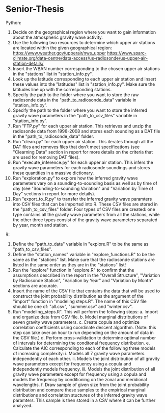 # Senior-Thesis

Python:
1. Decide on the geographical region where you want to gain information about the atmospheric gravity wave activity.
2. Use the following two resources to determine which upper air stations are located within the given geographical region:
https://www.weather.gov/upperair/nws_upper 
https://www.sparc-climate.org/data-centre/data-access/us-radiosonde/us-upper-air-station-details/
3. Insert the WBAN number corresponding to the chosen upper air stations in the "stations" list in "station_info.py".
4. Look up the latitude corresponding to each upper air station and insert these values into the "latitudes" list in "station_info.py". Make sure the latitudes line up with the corresponding stations.
5. Specify the path to the folder where you want to store the raw radiosonde data in the "path_to_radiosonde_data" variable in "station_info.py". 
6. Specify the path to the folder where you want to store the inferred gravity wave parameters in the "path_to_csv_files" variable in "station_info.py". 
7. Run "FTP.py" for each upper air station. This retrieves and unzip the radiosonde data from 1998-2008 and stores each sounding as a DAT file in the "path_to_radiosonde_data" folder. 
8. Run "clean.py" for each upper air station. This iterates through all the DAT files and removes files that don't meet specifications (see "Clearning Data" section in report for more details on the criteria that are used for removing DAT files). 
9. Run "execute_inference.py" for each upper air station. This infers the gravity wave parameters for each radiosonde soundings and stores these quantities in a massive dictionary.
10. Run "exploration.py" to explore how the inferred gravity wave parameters vary on a sounding-to-sounding basis as well as by time of day (see "Sounding-to-sounding Variation" and "Variation by Time of Day" sections in report for more details). 
11. Run "export_to_R.py" to transfer the inferred gravity wave paramters into CSV files that can be imported into R. These CSV files are stored in the "path_to_csv_files" folder. Four types of CSV files are created: one type contains all the gravity wave parameters from all the stations, while the other three types consist of the gravity wave parameters separated by year, month and station.

R:
1. Define the "path_to_data" variable in "explore.R" to be the same as "path_to_csv_files". 
2. Define the "station_names" variable in "explore_functions.R" to be the same as the "stations" list. Make sure that the radiosonde stations are listed in the same order as they are in the "stations" list!
3. Run the "explore" function in "explore.R" to confirm that the assumptions described in the report in the "Overall Structure", "Variation by Radiosonde Station", "Variation by Year" and "Variation by Month" sections are accurate. 
4. Insert the name of the CSV file that contains the data that will be used to construct the joint probability distribution as the argument of the "import" function in "modeling steps.R". The name of this CSV file should be one of: "all.csv", "summer.csv" and "winter.csv". 
5. Run "modeling_steps.R". This will perform the following steps:
  a. Import and organize data from CSV file.
  b. Model marginal distributions of seven gravity wave parameters.
  c. Create copula and optimize correlation coefficients using coordinate descent algorithm. (Note: this step can take over an hour to run depending on the amount of data in the CSV file.)
  d. Perform cross-validation to determine optimal number of intervals for determining the conditonal frequency distribution.
  e. Calculate the AIC corresponding to each of the following three models of increasing complexity:
    i.  Models all 7 gravity wave parameters independently of each other.
    ii. Models the joint distribution of all gravity wave parameters except for frequency using a copula and independently models frequency. 
    iii. Models the joint distribution of all gravity wave parameters except for frequency using a copula and models the frequency by conditioning on the zonal and meridional wavelengths. 
  f. Draw sample of given size from the joint probability distribution and compare these samples to the empirical marginal distributions and correlation stuctures of the inferred gravity wave paramters. This sample is then stored in a CSV where it can be further analyzed.

